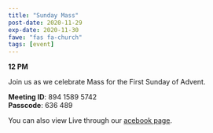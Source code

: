 ```yaml
---
title: "Sunday Mass"
post-date: 2020-11-29
exp-date: 2020-11-30
fawe: "fas fa-church"
tags: [event]
---
```

**12 PM**

Join us as we celebrate Mass for the First Sunday of Advent.

<p class="text-danger"><b>Meeting ID</b>: 894 1589 5742
<br>
<b>Passcode</b>: 636 489
</p>

You can also view Live through our <a href="https://www.facebook.com/SBAParish" target="_blank"><span class="fab fa-facebook fa-2x wow flash" data-wow-delay="5s"></span>acebook page</a>.
